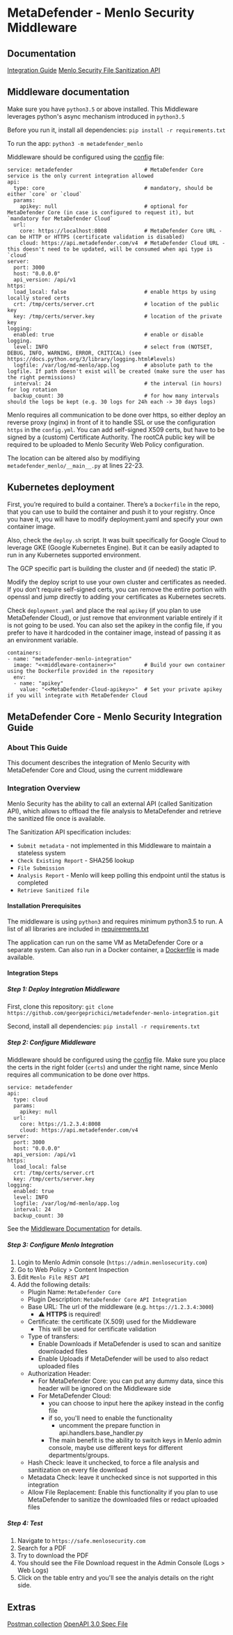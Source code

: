 # MetaDefender - Menlo Security Middleware

## Documentation

[Integration Guide](docs/Menlo%20-%20MetaDefender%20Integration%20Guide.pdf)
[Menlo Security File Sanitization API](docs/Menlo%20Sanitization%20API.html)

## Middleware documentation
Make sure you have `python3.5` or above installed. 
This Middleware leverages python's async mechanism introduced in `python3.5`

Before you run it, install all dependencies: 
`pip install -r requirements.txt`

To run the app: 
`python3 -m metadefender_menlo`

Middleware should be configured using the [config](config.yml) file:
```
service: metadefender                       # MetaDefender Core service is the only current integration allowed
api: 
  type: core                                # mandatory, should be either `core` or `cloud`
  params:
    apikey: null                            # optional for MetaDefender Core (in case is configured to request it), but `mandatory for MetaDefender Cloud`
  url: 
    core: https://localhost:8008            # MetaDefender Core URL - can be HTTP or HTTPS (certificate validation is disabled)
    cloud: https://api.metadefender.com/v4  # MetaDefender Cloud URL - this doesn't need to be updated, will be consumed when api type is `cloud`
server: 
  port: 3000
  host: "0.0.0.0"
  api_version: /api/v1
https:
  load_local: false                         # enable https by using locally stored certs
  crt: /tmp/certs/server.crt                # location of the public key
  key: /tmp/certs/server.key                # location of the private key
logging:
  enabled: true                             # enable or disable logging. 
  level: INFO                               # select from (NOTSET, DEBUG, INFO, WARNING, ERROR, CRITICAL) (see https://docs.python.org/3/library/logging.html#levels)
  logfile: /var/log/md-menlo/app.log        # absolute path to the logfile. If path doesn't exist will be created (make sure the user has the right permissions)
  interval: 24                              # the interval (in hours) for log rotation
  backup_count: 30                          # for how many intervals should the logs be kept (e.g. 30 logs for 24h each -> 30 days logs)
  ```

Menlo requires all communication to be done over https, so either deploy an reverse proxy (nginx) in front of it to handle SSL or use the configuration `https` in the `config.yml`. 
You can add self-signed X509 certs, but have to be signed by a (custom) Certificate Authority. The rootCA public key will be required to be uploaded to Menlo Security Web Policy configuration. 

The location can be altered also by modifiying `metadefender_menlo/__main__.py` at lines 22-23. 

## Kubernetes deployment
First, you’re required to build a container. There’s a `Dockerfile` in the repo, that you can use to build the container and push it to your registry. Once you have it, you will have to modify deployment.yaml and specify your own container image. 

Also, check the `deploy.sh` script. It was built specifically for Google Cloud to leverage GKE (Google Kubernetes Engine). But it can be easily adapted to run in any Kubernetes supported environment. 

The GCP specific part is building the cluster and (if needed) the static IP. 

Modify the deploy script to use your own cluster and certificates as needed. If you don’t require self-signed certs, you can remove the entire portion with openssl and jump directly to adding your certificates as Kubernetes secrets. 

Check `deployment.yaml` and place the real `apikey` (if you plan to use MetaDefender Cloud), or just remove that environment variable entirely if it is not going to be used. You can also set the apikey in the config file, if you prefer to have it hardcoded in the container image, instead of passing it as an environment variable. 

```
containers:
- name: "metadefender-menlo-integration"     
  image: "<<middleware-container>>"         # Build your own container using the Dockerfile provided in the repository
  env:
  - name: "apikey"
    value: "<<MetaDefender-Cloud-apikey>>"  # Set your private apikey if you will integrate with MetaDefender Cloud
```


## MetaDefender Core - Menlo Security Integration Guide

### About This Guide
This document describes the integration of Menlo Security with MetaDefender Core and Cloud, using the current middleware


### Integration Overview

Menlo Security has the ability to call an external API (called Sanitization API), which allows to offload the file analysis to MetaDefender and retrieve the sanitized file once is available. 

The Sanitization API specification includes: 
* `Submit metadata` - not implemented in this Middleware to maintain a stateless system
* `Check Existing Report` - SHA256 lookup 
* `File Submission` 
* `Analysis Report` - Menlo will keep polling this endpoint until the status is completed
* `Retrieve Sanitized file`

#### Installation Prerequisites

The middleware is using `python3` and requires minimum python3.5 to run. 
A list of all libraries are included in [requirements.txt](requirements.txt)

The application can run on the same VM as MetaDefender Core or a separate system. 
Can also run in a Docker container, a [Dockerfile](Dockerfile) is made available. 

#### Integration Steps


##### Step 1: Deploy Integration Middleware

First, clone this repository: 
`git clone https://github.com/georgeprichici/metadefender-menlo-integration.git`

Second, install all dependencies: 
`pip install -r requirements.txt`

##### Step 2: Configure Middleware
Middleware should be configured using the [config](config.yml) file. 
Make sure you place the certs in the right folder (`certs`) and under the right name, since Menlo requires all communication to be done over https. 

```
service: metadefender
api: 
  type: cloud
  params:
    apikey: null
  url: 
    core: https://1.2.3.4:8008
    cloud: https://api.metadefender.com/v4    
server: 
  port: 3000
  host: "0.0.0.0"
  api_version: /api/v1
https:
  load_local: false
  crt: /tmp/certs/server.crt
  key: /tmp/certs/server.key
logging:
  enabled: true
  level: INFO
  logfile: /var/log/md-menlo/app.log
  interval: 24
  backup_count: 30
  ```
See the [Middleware Documentation](#Middleware-documentation) for details. 

##### Step 3: Configure Menlo Integration

1. Login to Menlo Admin console (`https://admin.menlosecurity.com`)
2. Go to Web Policy > Content Inspection
3. Edit `Menlo File REST API` 
4. Add the following details: 
    - Plugin Name: `MetaDefender Core`
    - Plugin Description: `MetaDefender Core API Integration`
    - Base URL: The url of the middleware (e.g. `https://1.2.3.4:3000`)
      - :warning: **HTTPS** is required!
    - Certificate: the certificate (X.509) used for the Middleware 
        - This will be used for certificate validation        
    - Type of transfers: 
      - Enable Downloads if MetaDefender is used to scan and sanitize downloaded files
      - Enable Uploads if MetaDefender will be used to also redact uploaded files
    - Authorization Header: 
      - For MetaDefender Core: you can put any dummy data, since this header will be ignored on the Middleware side
      - For MetaDefender Cloud: 
        - you can choose to input here the apikey instead in the config file 
        - if so, you'll need to enable the functionality 
          - uncomment the prepare function in api.handlers.base_handler.py
        - The main benefit is the ability to switch keys in Menlo admin console, maybe use different keys for different departments/groups. 
    - Hash Check: leave it unchecked, to force a file analysis and sanitization on every file download
    - Metadata Check: leave it unchecked since is not supported in this integration
    - Allow File Replacement: Enable this functionality if you plan to use MetaDefender to sanitize the downloaded files or redact uploaded files

##### Step 4: Test

1. Navigate to `https://safe.menlosecurity.com`
2. Search for a PDF
3. Try to download the PDF
4. You should see the File Download request in the Admin Console (Logs > Web Logs)
5. Click on the table entry and you'll see the analyis details on the right side. 


## Extras
[Postman collection](api/Menlo%20Security%20-%20Sanitization%20Public%20API.postman_collection)
[OpenAPI 3.0 Spec File](api/menlo-sanitization-openapi.yaml)